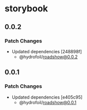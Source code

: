 # storybook

## 0.0.2

### Patch Changes

- Updated dependencies [248898f]
  - @hydrofoil/roadshow@0.0.2

## 0.0.1

### Patch Changes

- Updated dependencies [e405c95]
  - @hydrofoil/roadshow@0.0.1
